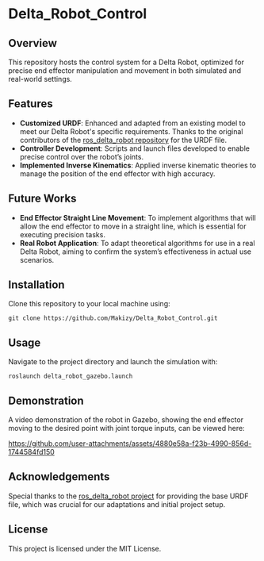 # Delta_Robot_Control

## Overview
This repository hosts the control system for a Delta Robot, optimized for precise end effector manipulation and movement in both simulated and real-world settings.

## Features
- **Customized URDF**: Enhanced and adapted from an existing model to meet our Delta Robot's specific requirements. Thanks to the original contributors of the [ros_delta_robot repository](https://github.com/serrauvic/ros_delta_robot) for the URDF file.
- **Controller Development**: Scripts and launch files developed to enable precise control over the robot’s joints.
- **Implemented Inverse Kinematics**: Applied inverse kinematic theories to manage the position of the end effector with high accuracy.

## Future Works
- **End Effector Straight Line Movement**: To implement algorithms that will allow the end effector to move in a straight line, which is essential for executing precision tasks.
- **Real Robot Application**: To adapt theoretical algorithms for use in a real Delta Robot, aiming to confirm the system’s effectiveness in actual use scenarios.

## Installation
Clone this repository to your local machine using:

```
git clone https://github.com/Makizy/Delta_Robot_Control.git
```

## Usage
Navigate to the project directory and launch the simulation with:

```
roslaunch delta_robot_gazebo.launch
```

## Demonstration
A video demonstration of the robot in Gazebo, showing the end effector moving to the desired point with joint torque inputs, can be viewed here:


https://github.com/user-attachments/assets/4880e58a-f23b-4990-856d-1744584fd150


## Acknowledgements
Special thanks to the [ros_delta_robot project](https://github.com/serrauvic/ros_delta_robot) for providing the base URDF file, which was crucial for our adaptations and initial project setup.

## License
This project is licensed under the MIT License.
